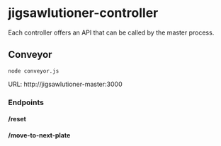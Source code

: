 # jigsawlutioner-controller

Each controller offers an API that can be called by the master process.

## Conveyor
```
node conveyor.js
```

URL: http://jigsawlutioner-master:3000
### Endpoints
#### /reset

#### /move-to-next-plate
